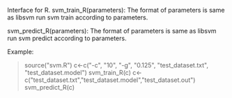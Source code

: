 Interface for R.
svm_train_R(parameters): The format of parameters is same as libsvm
	run svm train according to parameters.

svm_predict_R(parameters): The format of parameters is same as libsvm
	run svm predict according to parameters.

Example:
> source("svm.R")
> c<-c("-c", "10", "-g", "0.125", "test_dataset.txt", "test_dataset.model")
> svm_train_R(c)
> c<-c("test_dataset.txt","test_dataset.model","test_dataset.out")
> svm_predict_R(c)
